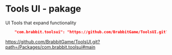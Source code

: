 # Tools UI - pakage
UI Tools that expand functionality

```json
    "com.brabbit.toolsui": "https://github.com/BrabbitGame/ToolsUI.git?path=/Packages/com.brabbit.toolsui#<commit | tag>"
```


https://github.com/BrabbitGame/ToolsUI.git?path=/Packages/com.brabbit.toolsui#main